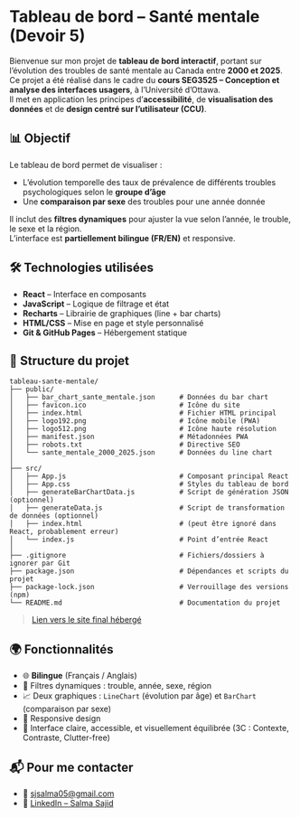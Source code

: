# Tableau de bord – Santé mentale (Devoir 5)

Bienvenue sur mon projet de **tableau de bord interactif**, portant sur l’évolution des troubles de santé mentale au Canada entre **2000 et 2025**.  
Ce projet a été réalisé dans le cadre du **cours SEG3525 – Conception et analyse des interfaces usagers**, à l’Université d’Ottawa.  
Il met en application les principes d’**accessibilité**, de **visualisation des données** et de **design centré sur l’utilisateur (CCU)**.


## 📊 Objectif

Le tableau de bord permet de visualiser :
- L’évolution temporelle des taux de prévalence de différents troubles psychologiques selon le **groupe d’âge**
- Une **comparaison par sexe** des troubles pour une année donnée

Il inclut des **filtres dynamiques** pour ajuster la vue selon l’année, le trouble, le sexe et la région.  
L’interface est **partiellement bilingue (FR/EN)** et responsive.


## 🛠️ Technologies utilisées

- **React** – Interface en composants
- **JavaScript** – Logique de filtrage et état
- **Recharts** – Librairie de graphiques (line + bar charts)
- **HTML/CSS** – Mise en page et style personnalisé
- **Git & GitHub Pages** – Hébergement statique


## 🔧 Structure du projet

```
tableau-sante-mentale/
├── public/
│   ├── bar_chart_sante_mentale.json      # Données du bar chart
│   ├── favicon.ico                       # Icône du site
│   ├── index.html                        # Fichier HTML principal
│   ├── logo192.png                       # Icône mobile (PWA)
│   ├── logo512.png                       # Icône haute résolution
│   ├── manifest.json                     # Métadonnées PWA
│   ├── robots.txt                        # Directive SEO
│   └── sante_mentale_2000_2025.json      # Données du line chart
│
├── src/
│   ├── App.js                            # Composant principal React
│   ├── App.css                           # Styles du tableau de bord
│   ├── generateBarChartData.js           # Script de génération JSON (optionnel)
│   ├── generateData.js                   # Script de transformation de données (optionnel)
│   ├── index.html                        # (peut être ignoré dans React, probablement erreur)
│   └── index.js                          # Point d’entrée React
│
├── .gitignore                            # Fichiers/dossiers à ignorer par Git
├── package.json                          # Dépendances et scripts du projet
├── package-lock.json                     # Verrouillage des versions (npm)
└── README.md                             # Documentation du projet

```


> [Lien vers le site final hébergé](https://sjsalma.github.io/tableau-de-bord/)

## 🌍 Fonctionnalités

- 🌐 **Bilingue** (Français / Anglais)
- 🧠 Filtres dynamiques : trouble, année, sexe, région
- 📈 Deux graphiques : `LineChart` (évolution par âge) et `BarChart` (comparaison par sexe)
- 📱 Responsive design
- 🎨 Interface claire, accessible, et visuellement équilibrée (3C : Contexte, Contraste, Clutter-free)


## 📬 Pour me contacter

* 📧 [sjsalma05@gmail.com](mailto:sjsalma05@gmail.com)
* 💼 [LinkedIn – Salma Sajid](https://www.linkedin.com/in/salma-sajid/)

